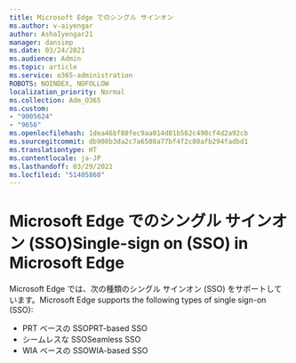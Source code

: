 ```yaml
---
title: Microsoft Edge でのシングル サインオン
ms.author: v-aiyengar
author: AshaIyengar21
manager: dansimp
ms.date: 03/24/2021
ms.audience: Admin
ms.topic: article
ms.service: o365-administration
ROBOTS: NOINDEX, NOFOLLOW
localization_priority: Normal
ms.collection: Adm_O365
ms.custom:
- "9005624"
- "9656"
ms.openlocfilehash: 1dea46bf80fec9aa014d81b562c490cf4d2a92cb
ms.sourcegitcommit: db908b3da2c7a6508a77bf4f2c80afb294fadbd1
ms.translationtype: HT
ms.contentlocale: ja-JP
ms.lasthandoff: 03/29/2021
ms.locfileid: "51405860"
---
```

# <a name="single-sign-on-sso-in-microsoft-edge"></a><span data-ttu-id="cadc0-102">Microsoft Edge でのシングル サインオン (SSO)</span><span class="sxs-lookup"><span data-stu-id="cadc0-102">Single-sign on (SSO) in Microsoft Edge</span></span>

<span data-ttu-id="cadc0-103">Microsoft Edge では、次の種類のシングル サインオン (SSO) をサポートしています。</span><span class="sxs-lookup"><span data-stu-id="cadc0-103">Microsoft Edge supports the following types of single sign-on (SSO):</span></span>
- <span data-ttu-id="cadc0-104">PRT ベースの SSO</span><span class="sxs-lookup"><span data-stu-id="cadc0-104">PRT-based SSO</span></span>
- <span data-ttu-id="cadc0-105">シームレスな SSO</span><span class="sxs-lookup"><span data-stu-id="cadc0-105">Seamless SSO</span></span>
- <span data-ttu-id="cadc0-106">WIA ベースの SSO</span><span class="sxs-lookup"><span data-stu-id="cadc0-106">WIA-based SSO</span></span>
